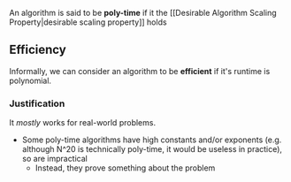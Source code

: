 An algorithm is said to be **poly-time** if it the [[Desirable Algorithm Scaling Property|desirable scaling property]] holds
## Efficiency
Informally, we can consider an algorithm to be **efficient** if it's runtime is polynomial. 
### Justification
It *mostly* works for real-world problems.
- Some poly-time algorithms have high constants and/or exponents (e.g. although N^20 is technically poly-time, it would be useless in practice), so are impractical
	- Instead, they prove something about the problem